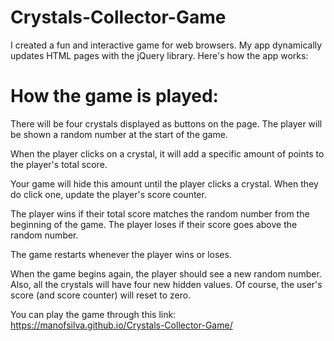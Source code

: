 # Crystals-Collector-Game

I created a fun and interactive game for web browsers. My app dynamically updates HTML pages with the jQuery library.
Here's how the app works:

# How the game is played:

There will be four crystals displayed as buttons on the page.
The player will be shown a random number at the start of the game.

When the player clicks on a crystal, it will add a specific amount of points to the player's total score. 


Your game will hide this amount until the player clicks a crystal.
When they do click one, update the player's score counter.


The player wins if their total score matches the random number from the beginning of the game.
The player loses if their score goes above the random number.

The game restarts whenever the player wins or loses.


When the game begins again, the player should see a new random number. Also, all the crystals will have four new hidden values. Of course, the user's score (and score counter) will reset to zero.

You can play the game through this link: https://manofsilva.github.io/Crystals-Collector-Game/
